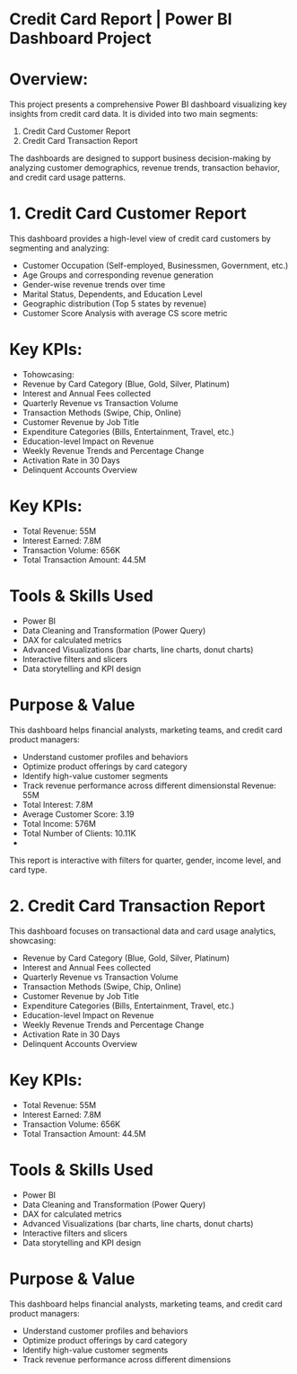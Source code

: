 # Credit Card Report | Power BI Dashboard Project

# Overview:
This project presents a comprehensive Power BI dashboard visualizing key insights from credit card data. It is divided into two main segments:

1. Credit Card Customer Report
2. Credit Card Transaction Report

The dashboards are designed to support business decision-making by analyzing customer demographics, revenue trends, transaction behavior, and credit card usage patterns.


# 1. Credit Card Customer Report

This dashboard provides a high-level view of credit card customers by segmenting and analyzing:
- Customer Occupation (Self-employed, Businessmen, Government, etc.)
- Age Groups and corresponding revenue generation
- Gender-wise revenue trends over time
- Marital Status, Dependents, and Education Level
- Geographic distribution (Top 5 states by revenue)
- Customer Score Analysis with average CS score metric

# Key KPIs:
- Tohowcasing:
- Revenue by Card Category (Blue, Gold, Silver, Platinum)
- Interest and Annual Fees collected
- Quarterly Revenue vs Transaction Volume
- Transaction Methods (Swipe, Chip, Online)
- Customer Revenue by Job Title
- Expenditure Categories (Bills, Entertainment, Travel, etc.)
- Education-level Impact on Revenue
- Weekly Revenue Trends and Percentage Change
- Activation Rate in 30 Days
- Delinquent Accounts Overview

# Key KPIs:
- Total Revenue: 55M
- Interest Earned: 7.8M
- Transaction Volume: 656K
- Total Transaction Amount: 44.5M



# Tools & Skills Used
- Power BI
- Data Cleaning and Transformation (Power Query)
- DAX for calculated metrics
- Advanced Visualizations (bar charts, line charts, donut charts)
- Interactive filters and slicers
- Data storytelling and KPI design



# Purpose & Value
This dashboard helps financial analysts, marketing teams, and credit card product managers:
- Understand customer profiles and behaviors
- Optimize product offerings by card category
- Identify high-value customer segments
- Track revenue performance across different dimensionstal Revenue: 55M
- Total Interest: 7.8M
- Average Customer Score: 3.19
- Total Income: 576M
- Total Number of Clients: 10.11K
- 
This report is interactive with filters for quarter, gender, income level, and card type.



# 2. Credit Card Transaction Report

This dashboard focuses on transactional data and card usage analytics, showcasing:
- Revenue by Card Category (Blue, Gold, Silver, Platinum)
- Interest and Annual Fees collected
- Quarterly Revenue vs Transaction Volume
- Transaction Methods (Swipe, Chip, Online)
- Customer Revenue by Job Title
- Expenditure Categories (Bills, Entertainment, Travel, etc.)
- Education-level Impact on Revenue
- Weekly Revenue Trends and Percentage Change
- Activation Rate in 30 Days
- Delinquent Accounts Overview

# Key KPIs:
- Total Revenue: 55M
- Interest Earned: 7.8M
- Transaction Volume: 656K
- Total Transaction Amount: 44.5M



# Tools & Skills Used
- Power BI
- Data Cleaning and Transformation (Power Query)
- DAX for calculated metrics
- Advanced Visualizations (bar charts, line charts, donut charts)
- Interactive filters and slicers
- Data storytelling and KPI design



# Purpose & Value
This dashboard helps financial analysts, marketing teams, and credit card product managers:
- Understand customer profiles and behaviors
- Optimize product offerings by card category
- Identify high-value customer segments
- Track revenue performance across different dimensions

